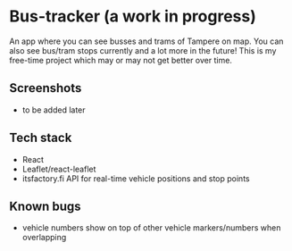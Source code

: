 # Bus-tracker (a work in progress)

An app where you can see busses and trams of Tampere on map. You can also see bus/tram stops currently and a lot more in the future! This is my free-time project which may or may not get better over time.

## Screenshots
- to be added later

## Tech stack
  - React
  - Leaflet/react-leaflet
  - itsfactory.fi API for real-time vehicle positions and stop points
  
## Known bugs
  - vehicle numbers show on top of other vehicle markers/numbers when overlapping
